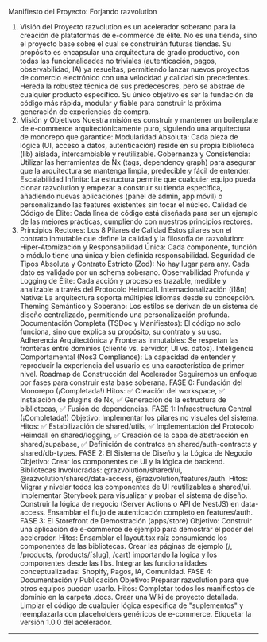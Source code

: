 Manifiesto del Proyecto: Forjando razvolution
1. Visión del Proyecto
razvolution es un acelerador soberano para la creación de plataformas de e-commerce de élite. No es una tienda, sino el proyecto base sobre el cual se construirán futuras tiendas. Su propósito es encapsular una arquitectura de grado productivo, con todas las funcionalidades no triviales (autenticación, pagos, observabilidad, IA) ya resueltas, permitiendo lanzar nuevos proyectos de comercio electrónico con una velocidad y calidad sin precedentes.
Hereda la robustez técnica de sus predecesores, pero se abstrae de cualquier producto específico. Su único objetivo es ser la fundación de código más rápida, modular y fiable para construir la próxima generación de experiencias de compra.
2. Misión y Objetivos
Nuestra misión es construir y mantener un boilerplate de e-commerce arquitectónicamente puro, siguiendo una arquitectura de monorepo que garantice:
Modularidad Absoluta: Cada pieza de lógica (UI, acceso a datos, autenticación) reside en su propia biblioteca (lib) aislada, intercambiable y reutilizable.
Gobernanza y Consistencia: Utilizar las herramientas de Nx (tags, dependency graph) para asegurar que la arquitectura se mantenga limpia, predecible y fácil de entender.
Escalabilidad Infinita: La estructura permite que cualquier equipo pueda clonar razvolution y empezar a construir su tienda específica, añadiendo nuevas aplicaciones (panel de admin, app móvil) o personalizando las features existentes sin tocar el núcleo.
Calidad de Código de Élite: Cada línea de código está diseñada para ser un ejemplo de las mejores prácticas, cumpliendo con nuestros principios rectores.
3. Principios Rectores: Los 8 Pilares de Calidad
Estos pilares son el contrato inmutable que define la calidad y la filosofía de razvolution:
Hiper-Atomización y Responsabilidad Única: Cada componente, función o módulo tiene una única y bien definida responsabilidad.
Seguridad de Tipos Absoluta y Contrato Estricto (Zod): No hay lugar para any. Cada dato es validado por un schema soberano.
Observabilidad Profunda y Logging de Élite: Cada acción y proceso es trazable, medible y analizable a través del Protocolo Heimdall.
Internacionalización (i18n) Nativa: La arquitectura soporta múltiples idiomas desde su concepción.
Theming Semántico y Soberano: Los estilos se derivan de un sistema de diseño centralizado, permitiendo una personalización profunda.
Documentación Completa (TSDoc y Manifiestos): El código no solo funciona, sino que explica su propósito, su contrato y su uso.
Adherencia Arquitectónica y Fronteras Inmutables: Se respetan las fronteras entre dominios (cliente vs. servidor, UI vs. datos).
Inteligencia Comportamental (Nos3 Compliance): La capacidad de entender y reproducir la experiencia del usuario es una característica de primer nivel.
Roadmap de Construcción del Acelerador
Seguiremos un enfoque por fases para construir esta base soberana.
FASE 0: Fundación del Monorepo (¡Completada!)
Hitos: ✅ Creación del workspace, ✅ Instalación de plugins de Nx, ✅ Generación de la estructura de bibliotecas, ✅ Fusión de dependencias.
FASE 1: Infraestructura Central (¡Completada!)
Objetivo: Implementar los pilares no visuales del sistema.
Hitos: ✅ Estabilización de shared/utils, ✅ Implementación del Protocolo Heimdall en shared/logging, ✅ Creación de la capa de abstracción en shared/supabase, ✅ Definición de contratos en shared/auth-contracts y shared/db-types.
FASE 2: El Sistema de Diseño y la Lógica de Negocio
Objetivo: Crear los componentes de UI y la lógica de backend.
Bibliotecas Involucradas: @razvolution/shared/ui, @razvolution/shared/data-access, @razvolution/features/auth.
Hitos:
Migrar y nivelar todos los componentes de UI reutilizables a shared/ui.
Implementar Storybook para visualizar y probar el sistema de diseño.
Construir la lógica de negocio (Server Actions o API de NestJS) en data-access.
Ensamblar el flujo de autenticación completo en features/auth.
FASE 3: El Storefront de Demostración (apps/store)
Objetivo: Construir una aplicación de e-commerce de ejemplo para demostrar el poder del acelerador.
Hitos:
Ensamblar el layout.tsx raíz consumiendo los componentes de las bibliotecas.
Crear las páginas de ejemplo (/, /products, /products/[slug], /cart) importando la lógica y los componentes desde las libs.
Integrar las funcionalidades conceptualizadas: Shopify, Pagos, IA, Comunidad.
FASE 4: Documentación y Publicación
Objetivo: Preparar razvolution para que otros equipos puedan usarlo.
Hitos:
Completar todos los manifiestos de dominio en la carpeta .docs.
Crear una Wiki de proyecto detallada.
Limpiar el código de cualquier lógica específica de "suplementos" y reemplazarla con placeholders genéricos de e-commerce.
Etiquetar la versión 1.0.0 del acelerador.

---

